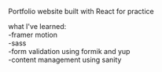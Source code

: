 Portfolio website built with React for practice

what I've learned: <br/>
  -framer motion <br/>
  -sass <br/>
  -form validation using formik and yup <br/>
  -content management using sanity 
  
